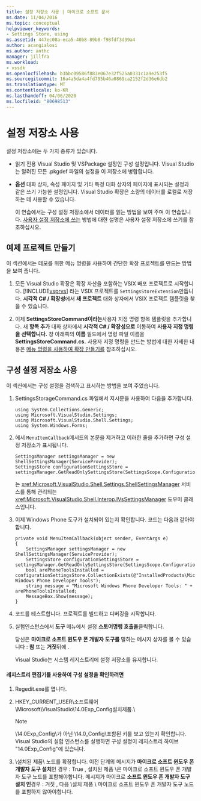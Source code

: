 ```yaml
---
title: 설정 저장소 사용 | 마이크로 소프트 문서
ms.date: 11/04/2016
ms.topic: conceptual
helpviewer_keywords:
- Settings Store, using
ms.assetid: 447ec08a-eca5-40b8-89b0-f98fdf3d39a4
author: acangialosi
ms.author: anthc
manager: jillfra
ms.workload:
- vssdk
ms.openlocfilehash: b3bbc09586f883e067e32f525a0331c1a9e253f5
ms.sourcegitcommit: 16a4a5da4a4fd795b46a0869ca2152f2d36e6db2
ms.translationtype: MT
ms.contentlocale: ko-KR
ms.lasthandoff: 04/06/2020
ms.locfileid: "80698513"
---
```

# <a name="using-the-settings-store"></a>설정 저장소 사용
설정 저장소에는 두 가지 종류가 있습니다.

- 읽기 전용 Visual Studio 및 VSPackage 설정인 구성 설정입니다. Visual Studio는 알려진 모든 .pkgdef 파일의 설정을 이 저장소에 병합합니다.

- **옵션** 대화 상자, 속성 페이지 및 기타 특정 대화 상자의 페이지에 표시되는 설정과 같은 쓰기 가능한 설정입니다. Visual Studio 확장은 소량의 데이터를 로컬로 저장하는 데 사용할 수 있습니다.

  이 연습에서는 구성 설정 저장소에서 데이터를 읽는 방법을 보여 주며 이 연습입니다. [사용자 설정 저장소에 쓰는](../extensibility/writing-to-the-user-settings-store.md) 방법에 대한 설명은 사용자 설정 저장소에 쓰기를 참조하십시오.

## <a name="creating-the-example-project"></a>예제 프로젝트 만들기
 이 섹션에서는 데모를 위한 메뉴 명령을 사용하여 간단한 확장 프로젝트를 만드는 방법을 보여 줍니다.

1. 모든 Visual Studio 확장은 확장 자산을 포함하는 VSIX 배포 프로젝트로 시작합니다. [!INCLUDE[vsprvs](../code-quality/includes/vsprvs_md.md)] 라는 VSIX 프로젝트를 `SettingsStoreExtension`만듭니다. **시각적 C# / 확장성**에서 **새 프로젝트** 대화 상자에서 VSIX 프로젝트 템플릿을 찾을 수 있습니다.

2. 이제 **SettingsStoreCommand이라는**사용자 지정 명령 항목 템플릿을 추가합니다. 새 **항목 추가** 대화 상자에서 **시각적 C# / 확장성으로** 이동하여 **사용자 지정 명령을 선택합니다.** 창 아래쪽의 **이름** 필드에서 명령 파일 이름을 **SettingsStoreCommand.cs.** 사용자 지정 명령을 만드는 방법에 대한 자세한 내용은 [메뉴 명령을 사용하여 확장 만들기를](../extensibility/creating-an-extension-with-a-menu-command.md) 참조하십시오.

## <a name="using-the-configuration-settings-store"></a>구성 설정 저장소 사용
 이 섹션에서는 구성 설정을 검색하고 표시하는 방법을 보여 주었습니다.

1. SettingsStorageCommand.cs 파일에서 지시문을 사용하여 다음을 추가합니다.

   ```
   using System.Collections.Generic;
   using Microsoft.VisualStudio.Settings;
   using Microsoft.VisualStudio.Shell.Settings;
   using System.Windows.Forms;
   ```

2. 에서 `MenuItemCallback`메서드의 본문을 제거하고 이러한 줄을 추가하면 구성 설정 저장소가 표시됩니다.

   ```
   SettingsManager settingsManager = new ShellSettingsManager(ServiceProvider);
   SettingsStore configurationSettingsStore = settingsManager.GetReadOnlySettingsStore(SettingsScope.Configuration);
   ```

    는 <xref:Microsoft.VisualStudio.Shell.Settings.ShellSettingsManager> 서비스를 통해 관리되는 <xref:Microsoft.VisualStudio.Shell.Interop.IVsSettingsManager> 도우미 클래스입니다.

3. 이제 Windows Phone 도구가 설치되어 있는지 확인합니다. 코드는 다음과 같아야 합니다.

   ```
   private void MenuItemCallback(object sender, EventArgs e)
   {
       SettingsManager settingsManager = new ShellSettingsManager(ServiceProvider);
       SettingsStore configurationSettingsStore = settingsManager.GetReadOnlySettingsStore(SettingsScope.Configuration);
       bool arePhoneToolsInstalled = configurationSettingsStore.CollectionExists(@"InstalledProducts\Microsoft Windows Phone Developer Tools");
       string message = "Microsoft Windows Phone Developer Tools: " + arePhoneToolsInstalled;
       MessageBox.Show(message);
   }
   ```

4. 코드를 테스트합니다. 프로젝트를 빌드하고 디버깅을 시작합니다.

5. 실험인스턴스에서 **도구** 메뉴에서 설정 **스토어명령 호출을**클릭합니다.

    당신은 **마이크로 소프트 윈도우 폰 개발자 도구를** 말하는 메시지 상자를 볼 수 있습니다 : **참** 또는 **거짓**뒤에 .

   Visual Studio는 시스템 레지스트리에 설정 저장소를 유지합니다.

#### <a name="to-use-a-registry-editor-to-verify-configuration-settings"></a>레지스트리 편집기를 사용하여 구성 설정을 확인하려면

1. Regedit.exe를 엽니다.

2. HKEY_CURRENT_USER\소프트웨어\Microsoft\VisualStudio\14.0Exp_Config설치제품.\\

    > [!NOTE]
    > \14.0Exp_Config\가 아닌 \14.0_Config\\포함된 키를 보고 있는지 확인합니다. Visual Studio의 실험 인스턴스를 실행하면 구성 설정이 레지스트리 하이브 "14.0Exp_Config"에 있습니다.

3. \설치된 제품\ 노드를 확장합니다. 이전 단계의 메시지가 **마이크로 소프트 윈도우 폰 개발자 도구 설치**인 경우 : True , 설치된 제품 \은 마이크로 소프트 윈도우 폰 개발자 도구 노드를 포함해야합니다. 메시지가 마이크로 **소프트 윈도우 폰 개발자 도구 설치 인**경우 : 거짓 , 다음 \설치 제품 \ 마이크로 소프트 윈도우 폰 개발자 도구 노드를 포함하지 않아야합니다.
